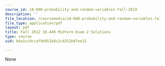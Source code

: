```yaml
---
course_id: 18-600-probability-and-random-variables-fall-2019
description: ''
file_location: /coursemedia/18-600-probability-and-random-variables-fall-2019/b6a1cc0ccaf9dd51b8c2c9252b07ee15_MIT18_600F19_mid2_2012_soln.pdf
file_type: application/pdf
layout: pdf
title: Fall 2012 18.440 Midterm Exam 2 Solutions
type: course
uid: b6a1cc0ccaf9dd51b8c2c9252b07ee15

---
```

None
